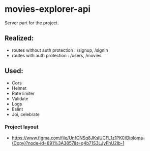 # movies-explorer-api
Server part for the project.
## Realized:
* routes without auth protection : /signup, /signin
* routes with auth protection : /users, /movies

## Used:
* Cors
* Helmet
* Rate limiter
* Validate
* Logs
* Eslint
* Joi, celebrate

### Project layout 
* https://www.figma.com/file/UnfCNSq8JKslUCFL1z1PK0/Diploma-(Copy)?node-id=891%3A3857&t=q4b71S3LJyFhU2Ib-1
